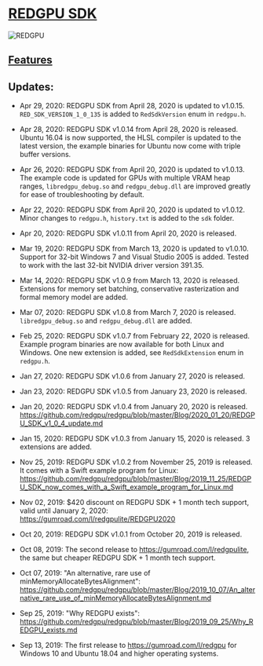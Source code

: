 # [REDGPU SDK](https://gumroad.com/redgpu)

![REDGPU](https://raw.github.com/redgpu/redgpu/master/redgpu.png)

## [Features](https://github.com/redgpu/redgpu/blob/master/Features.md)

## Updates:

* Apr 29, 2020: REDGPU SDK from April 28, 2020 is updated to v1.0.15. `RED_SDK_VERSION_1_0_135` is added to `RedSdkVersion` enum in `redgpu.h`.

* Apr 28, 2020: REDGPU SDK v1.0.14 from April 28, 2020 is released. Ubuntu 16.04 is now supported, the HLSL compiler is updated to the latest version, the example binaries for Ubuntu now come with triple buffer versions.

* Apr 26, 2020: REDGPU SDK from April 20, 2020 is updated to v1.0.13. The example code is updated for GPUs with multiple VRAM heap ranges, `libredgpu_debug.so` and `redgpu_debug.dll` are improved greatly for ease of troubleshooting by default.

* Apr 22, 2020: REDGPU SDK from April 20, 2020 is updated to v1.0.12. Minor changes to `redgpu.h`, `history.txt` is added to the `sdk` folder.

* Apr 20, 2020: REDGPU SDK v1.0.11 from April 20, 2020 is released.

* Mar 19, 2020: REDGPU SDK from March 13, 2020 is updated to v1.0.10. Support for 32-bit Windows 7 and Visual Studio 2005 is added. Tested to work with the last 32-bit NVIDIA driver version 391.35.

* Mar 14, 2020: REDGPU SDK v1.0.9 from March 13, 2020 is released. Extensions for memory set batching, conservative rasterization and formal memory model are added.

* Mar 07, 2020: REDGPU SDK v1.0.8 from March 7, 2020 is released. `libredgpu_debug.so` and `redgpu_debug.dll` are added.

* Feb 25, 2020: REDGPU SDK v1.0.7 from February 22, 2020 is released. Example program binaries are now available for both Linux and Windows. One new extension is added, see `RedSdkExtension` enum in `redgpu.h`.

* Jan 27, 2020: REDGPU SDK v1.0.6 from January 27, 2020 is released.

* Jan 23, 2020: REDGPU SDK v1.0.5 from January 23, 2020 is released.

* Jan 20, 2020: REDGPU SDK v1.0.4 from January 20, 2020 is released. https://github.com/redgpu/redgpu/blob/master/Blog/2020_01_20/REDGPU_SDK_v1_0_4_update.md

* Jan 15, 2020: REDGPU SDK v1.0.3 from January 15, 2020 is released. 3 extensions are added.

* Nov 25, 2019: REDGPU SDK v1.0.2 from November 25, 2019 is released. It comes with a Swift example program for Linux: https://github.com/redgpu/redgpu/blob/master/Blog/2019_11_25/REDGPU_SDK_now_comes_with_a_Swift_example_program_for_Linux.md

* Nov 02, 2019: $420 discount on REDGPU SDK + 1 month tech support, valid until January 2, 2020: https://gumroad.com/l/redgpulite/REDGPU2020

* Oct 20, 2019: REDGPU SDK v1.0.1 from October 20, 2019 is released.

* Oct 08, 2019: The second release to https://gumroad.com/l/redgpulite, the same but cheaper REDGPU SDK + 1 month tech support.

* Oct 07, 2019: "An alternative, rare use of minMemoryAllocateBytesAlignment": https://github.com/redgpu/redgpu/blob/master/Blog/2019_10_07/An_alternative_rare_use_of_minMemoryAllocateBytesAlignment.md

* Sep 25, 2019: "Why REDGPU exists": https://github.com/redgpu/redgpu/blob/master/Blog/2019_09_25/Why_REDGPU_exists.md

* Sep 13, 2019: The first release to https://gumroad.com/l/redgpu for Windows 10 and Ubuntu 18.04 and higher operating systems.
